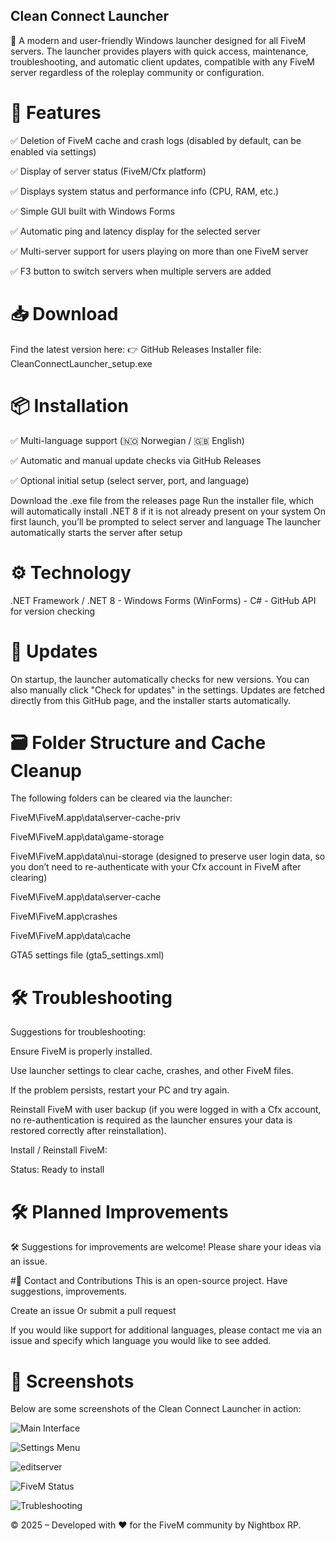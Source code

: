 ## Clean Connect Launcher

🚀 A modern and user-friendly Windows launcher designed for all FiveM servers. The launcher provides players with quick access, maintenance, troubleshooting, and automatic client updates, compatible with any FiveM server regardless of the roleplay community or configuration.

# 🧩 Features

✅ Deletion of FiveM cache and crash logs (disabled by default, can be enabled via settings)

✅ Display of server status (FiveM/Cfx platform)

✅ Displays system status and performance info (CPU, RAM, etc.)

✅ Simple GUI built with Windows Forms

✅ Automatic ping and latency display for the selected server

✅ Multi-server support for users playing on more than one FiveM server

✅ F3 button to switch servers when multiple servers are added

# 📥 Download
Find the latest version here:  👉 GitHub Releases
Installer file: CleanConnectLauncher_setup.exe

# 📦 Installation
✅ Multi-language support (🇳🇴 Norwegian / 🇬🇧 English)

✅ Automatic and manual update checks via GitHub Releases

✅ Optional initial setup (select server, port, and language)

Download the .exe file from the releases page
Run the installer file, which will automatically install .NET 8 if it is not already present on your system
On first launch, you’ll be prompted to select server and language
The launcher automatically starts the server after setup

# ⚙️ Technology

.NET Framework / .NET 8 - Windows Forms (WinForms) - C# - GitHub API for version checking

# 🔁 Updates
On
 startup, the launcher automatically checks for new versions. You can also manually click "Check for updates" in the settings.
Updates are fetched directly from this GitHub page, and the installer starts automatically.

# 🗃️ Folder Structure and Cache Cleanup
The following folders can be cleared via the launcher:

FiveM\FiveM.app\data\server-cache-priv

FiveM\FiveM.app\data\game-storage

FiveM\FiveM.app\data\nui-storage (designed to preserve user login data, so you don’t need to re-authenticate with your Cfx account in FiveM after clearing)

FiveM\FiveM.app\data\server-cache

FiveM\FiveM.app\crashes

FiveM\FiveM.app\data\cache

GTA5 settings file (gta5_settings.xml)

# 🛠️ Troubleshooting

Suggestions for troubleshooting:

Ensure FiveM is properly installed.

Use launcher settings to clear cache, crashes, and other FiveM files.

If the problem persists, restart your PC and try again.

Reinstall FiveM with user backup (if you were logged in with a Cfx account, no re-authentication is required as the launcher ensures your data is restored correctly after reinstallation).

Install / Reinstall FiveM:

Status: Ready to install

# 🛠️ Planned Improvements

🛠️ Suggestions for improvements are welcome! Please share your ideas via an issue.

#💬 Contact and Contributions
This is an open-source project. Have suggestions, improvements.

Create an issue
Or submit a pull request

If you would like support for additional languages, please contact me via an issue and specify which language you would like to see added.

# 📸 Screenshots
Below are some screenshots of the Clean Connect Launcher in action:

![Main Interface](/Clean_connect_launcher.png)

![Settings Menu](/Clean_connect_launcher_settings.png)

![editserver](/Clean_connect_editserver.png)

![FiveM Status](/Clean_connect_launcher_fivemstatus.png)

![Trubleshooting](/Trubleshooting.png)

© 2025 – Developed with ❤️ for the FiveM community by Nightbox RP.
